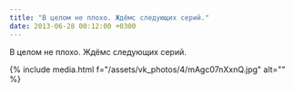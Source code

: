 ```yaml
---
title: "В целом не плохо. Ждёмс следующих серий."
date: 2013-06-28 00:12:00 +0300
---
```


В целом не плохо. Ждёмс следующих серий.

{% include media.html f="/assets/vk_photos/4/mAgc07nXxnQ.jpg" alt="" %}
